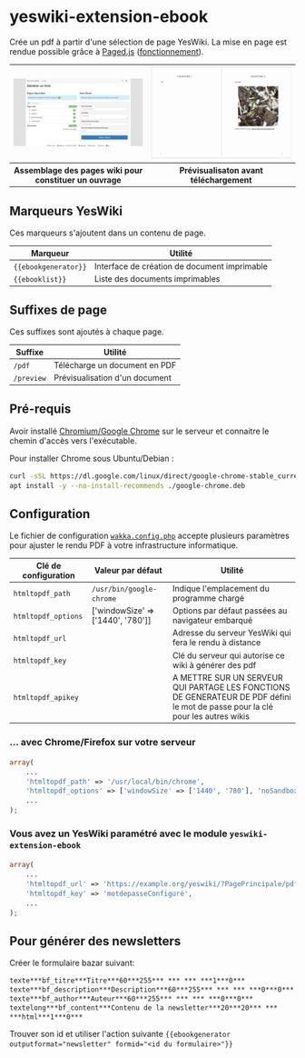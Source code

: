 # yeswiki-extension-ebook

Crée un pdf à partir d'une sélection de page YesWiki.
La mise en page est rendue possible grâce à [Paged.js](https://gitlab.pagedmedia.org/tools/pagedjs)
([fonctionnement](https://www.pagedmedia.org/paged-js/)).


<table>
  <tr>
    <td>
      <img src="screenshot-edit.png" alt="">
    </td>
    <td>
      <img src="screenshot-preview.png" alt="">
    </td>
  </tr>
  <tr>
    <th scope="col">Assemblage des pages wiki pour constituer un ouvrage</th>
    <th scope="col">Prévisualisaton avant téléchargement</th>
  </tr>
</table>


## Marqueurs YesWiki

Ces marqueurs s'ajoutent dans un contenu de page.


| Marqueur            | Utilité                                       |
| ---                 | ---                                           |
| `{{ebookgenerator}}`| Interface de création de document imprimable  |
| `{{ebooklist}}`     | Liste des documents imprimables               |

## Suffixes de page

Ces suffixes sont ajoutés à chaque page.

| Suffixe       | Utilité                        |
| ---           | ---                            |
| `/pdf`        | Télécharge un document en PDF  |
| `/preview`    | Prévisualisation d'un document |

## Pré-requis

Avoir installé [Chromium/Google Chrome](https://chrome.google.com/) sur
le serveur et connaitre le chemin d'accès vers l'exécutable.

Pour installer Chrome sous Ubuntu/Debian :

```bash
curl -sSL https://dl.google.com/linux/direct/google-chrome-stable_current_amd64.deb -o google-chrome.deb
apt install -y --no-install-recommends ./google-chrome.deb
```

## Configuration

Le fichier de configuration [`wakka.config.php`][wakka-config] accepte
plusieurs paramètres pour ajuster le rendu PDF à votre infrastructure informatique.

| Clé de configuration | Valeur par défaut                  | Utilité
| ---                  | ---                                | ---
| `htmltopdf_path`     | `/usr/bin/google-chrome`           | Indique l'emplacement du programme chargé
| `htmltopdf_options`  | ['windowSize' => ['1440', '780']]  | Options par défaut passées au navigateur embarqué
| `htmltopdf_url`      |                                    | Adresse du serveur YesWiki qui fera le rendu à distance
| `htmltopdf_key`      |                                    | Clé du serveur qui autorise ce wiki à générer des pdf
| `htmltopdf_apikey`   |                                    | A METTRE SUR UN SERVEUR QUI PARTAGE LES FONCTIONS DE GENERATEUR DE PDF défini le mot de passe pour la clé pour les autres wikis

### … avec Chrome/Firefox sur votre serveur

```php
array(
    ...
    'htmltopdf_path' => '/usr/local/bin/chrome',
    'htmltopdf_options' => ['windowSize' => ['1440', '780'], 'noSandbox' => true],
    ...
);
```

### Vous avez un YesWiki paramétré avec le module `yeswiki-extension-ebook`

```php
array(
    ...
    'htmltopdf_url' => 'https://example.org/yeswiki/?PagePrincipale/pdf',
    'htmltopdf_key' => 'motdepasseConfiguré',
    ...
);
```

## Pour générer des newsletters
Créer le formulaire bazar suivant:
```
texte***bf_titre***Titre***60***255*** *** *** ***1***0***
texte***bf_description***Description***60***255*** *** *** ***0***0***
texte***bf_author***Auteur***60***255*** *** *** ***0***0***
textelong***bf_content***Contenu de la newsletter***20***20*** *** ***html***1***0***
```

Trouver son id et utiliser l'action suivante
`{{ebookgenerator outputformat="newsletter" formid="<id du formulaire>"}}`

[wakka-config]: https://yeswiki.net/?DocumentationFichierDeConfiguration
